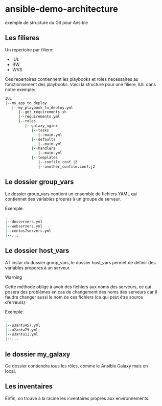 # ansible-demo-architecture
exemple de structure du Git pour Ansible

## Les filieres

Un repertoire par filiere:
- IUL
- BW
- WVS

Ces repertoires contiennent les playbooks et roles necessaires au fonctionnement des playbooks.
Voici la structure pour une filiere, IUL dans notre exemple:
```bash
IUL
|--my_app_to_deploy
   |--my_playbook_to_deploy.yml
      |--get_requirements.sh
      |--requirements.yml
      |--roles
         |--galaxy_nginx
            |--tasks
               |--main.yml
            |--defaults
               |--main.yml
            |--handlers
               |--main.yml
            |--templates
               |--confile.conf.j2
               |--another_confile.conf.j2
```
## Le dossier group_vars

Le dossier group_vars contient un ensemble de fichiers YAML qui contiennet des variables propres à un groupe de serveur.

Exemple:

```bash
.
|--dnsservers.yml
|--webservers.yml
|--centos7servers.yml
|--...
```
## Le dossier host_vars

A l'instar du dossier group_vars, le dossier host_vars permet de définir des variables propores à un serveur.

> [!WARNING]
> Cette méthode oblige à avoir des fichiers aux noms des serveurs, ce qui posera des problèmes en cas de changement des noms des serveurs car il faudra changer aussi le nom de ces fichiers (ce qui peut être source d'erreurs)

Exemple:

```bash
.
|--u3antu457.yml
|--u2antw79.yml
|--u3antu11.yml
|--...
```
## le dossier my_galaxy

Ce dossier contiendra tous les rôles, comme le Ansible Galaxy mais en local. 

## Les inventaires

Enfin, on trouve à la racine les inventaires propres aux environnements.
